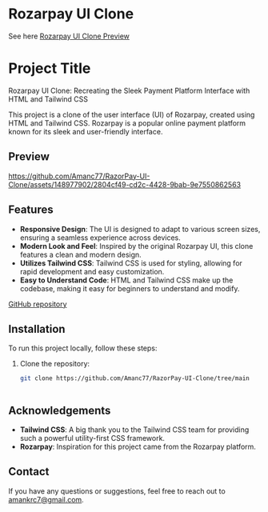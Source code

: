 
# Rozarpay UI Clone


 See here [Rozarpay UI Clone Preview](https://amanc77.github.io/RazorPay-UI-Clone/)


# Project Title

Rozarpay UI Clone: Recreating the Sleek Payment Platform Interface with HTML and Tailwind CSS



This project is a clone of the user interface (UI) of Rozarpay, created using HTML and Tailwind CSS. Rozarpay is a popular online payment platform known for its sleek and user-friendly interface.



## Preview

https://github.com/Amanc77/RazorPay-UI-Clone/assets/148977902/2804cf49-cd2c-4428-9bab-9e7550862563


## Features

- **Responsive Design**: The UI is designed to adapt to various screen sizes, ensuring a seamless experience across devices.
- **Modern Look and Feel**: Inspired by the original Rozarpay UI, this clone features a clean and modern design.
- **Utilizes Tailwind CSS**: Tailwind CSS is used for styling, allowing for rapid development and easy customization.
- **Easy to Understand Code**: HTML and Tailwind CSS make up the codebase, making it easy for beginners to understand and modify.




 [ GitHub  repository ](https://github.com/Amanc77/RazorPay-UI-Clone/tree/main)


## Installation

To run this project locally, follow these steps:

1. Clone the repository:

   ```bash
   git clone https://github.com/Amanc77/RazorPay-UI-Clone/tree/main



## Acknowledgements

- **Tailwind CSS**: A big thank you to the Tailwind CSS team for providing such a powerful utility-first CSS framework.
- **Rozarpay**: Inspiration for this project came from the Rozarpay platform.


## Contact

If you have any questions or suggestions, feel free to reach out to [amankrc7@gmail.com](mailto:amankrc7@gmail.com).

